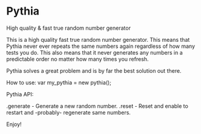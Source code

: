 # Pythia
High quality &amp; fast true random number generator

This is a high quality fast true random number generator. This means that Pythia never ever repeats the same 
numbers again regardless of how many tests you do. This also means that it never generates any numbers in a 
predictable order no matter how many times you refresh.

Pythia solves a great problem and is by far the best solution out there.

How to use:
var my_pythia = new pythia();

Pythia API:

.generate  -  Generate a new random number.
.reset     -  Reset and enable to restart and -probably- regenerate same numbers.


Enjoy!
